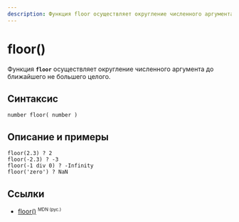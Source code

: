 ```yaml
---
description: Функция floor осуществляет округление численного аргумента до ближайшего не большего целого
---
```


# floor()

Функция **`floor`** осуществляет округление численного аргумента до ближайшего не большего целого.

## Синтаксис

```
number floor( number )
```

## Описание и примеры

```
floor(2.3) ? 2
floor(-2.3) ? -3
floor(-1 div 0) ? -Infinity
floor('zero') ? NaN
```

## Ссылки

- [floor()](https://developer.mozilla.org/en-US/docs/Web/XPath/Functions/floor) <sup><small>MDN (рус.)</small></sup>
